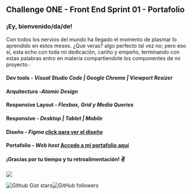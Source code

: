 ## Challenge ONE - Front End Sprint 01 - Portafolio

### ¡Ey, bienvenido/da/de! 

Con todos los nervios del mundo ha llegado el momento de plasmar lo aprendido en estos meses. ¿Que veras? algo perfecto tal vez no; pero eso si, esta echo con toda mi dedicación, cariño y empeño, terminando con estas palabras entro en materia compartiendote los componentes de mi proyecto :

####  Dev tools - *Visual Studio Code | Google Chrome | Viewport Resizer*
####  Arquitectura -*Atomic Design*
####  Responsive Layout - *Flexbox, Grid y Media Queries*
####  Responsive - *Desktop | Tablet | Mobile*
####  Diseño - *Figma* [click para ver el diseño](https://www.figma.com/file/hqzFwF9ptLoRGPCo7wRIzD/Portafolio-Dev-Gonzalo-Aquino?type=design&node-id=0%3A1&t=Az05s96xTFD9gW4n-1 "Portafolio Gonzalo Aquino")
####  Portafolio - *Web host*  [Accede a mí portafolio aquí](https://desarrollowebgonzaloaqui.000webhostapp.com/ "Accede a mí portafolio aquí")

####  ¡Gracias por tu tiempo y tu retroalimentación! ✌

![](https://i.kym-cdn.com/photos/images/original/001/067/706/d8e.gif)

![Github Gist stars](https://img.shields.io/github/gist/stars/GonzaloAqui?style=social)![GitHub followers](https://img.shields.io/github/followers/GonzaloAqui?style=social)
